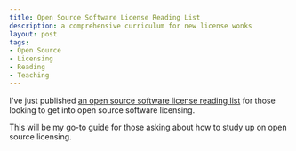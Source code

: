 ```yaml
---
title: Open Source Software License Reading List
description: a comprehensive curriculum for new license wonks
layout: post
tags:
- Open Source
- Licensing
- Reading
- Teaching
---
```


I've just published [an open source software license reading list](/license-reading-list.html) for those looking to get into open source software licensing.

This will be my go-to guide for those asking about how to study up on open source licensing.
